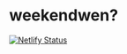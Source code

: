 # weekendwen?

[![Netlify Status](https://api.netlify.com/api/v1/badges/ced4d699-0dd9-456b-adfe-c1d91b634c66/deploy-status)](https://app.netlify.com/sites/weekendwen/deploys)
